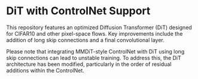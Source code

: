 # DiT with ControlNet Support

This repository features an optimized Diffusion Transformer (DiT) designed for CIFAR10 and other pixel-space flows. Key improvements include the addition of long skip connections and a final convolutional layer.

Please note that integrating MMDiT-style ControlNet with DiT using long skip connections can lead to unstable training. To address this, the DiT architecture has been modified, particularly in the order of residual additions within the ControlNet.
